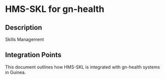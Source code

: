 # HMS-SKL for gn-health

## Description

Skills Management

## Integration Points

This document outlines how HMS-SKL is integrated with gn-health systems in Guinea.
